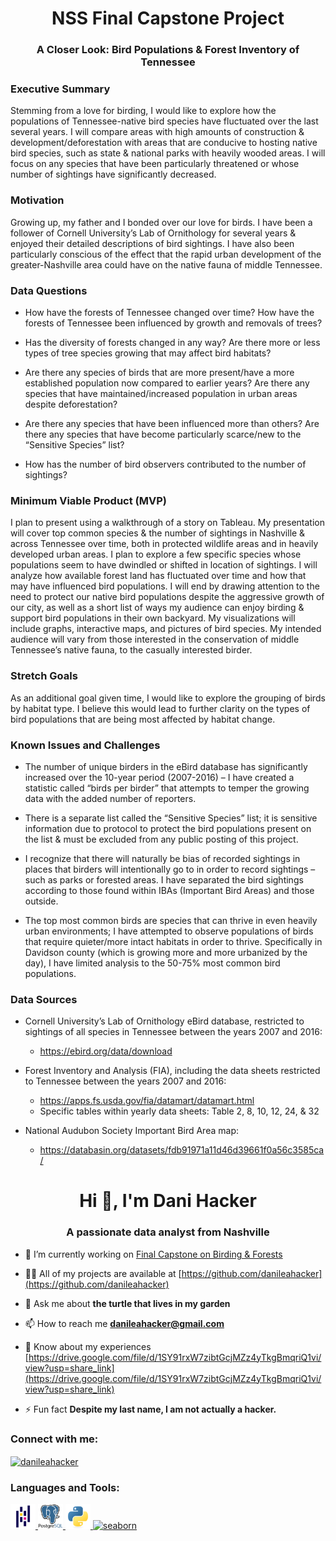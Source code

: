 <h1 align="center">NSS Final Capstone Project</h1>
<h3 align="center">A Closer Look: Bird Populations & Forest Inventory of Tennessee</h3>

<h3 align="left">Executive Summary</h3>

Stemming from a love for birding, I would like to explore how the populations of Tennessee-native bird species have fluctuated over the last several years. I will compare areas with high amounts of construction & development/deforestation with areas that are conducive to hosting native bird species, such as state & national parks with heavily wooded areas. I will focus on any species that have been particularly threatened or whose number of sightings have significantly decreased.


<h3 align="left">Motivation</h3>

Growing up, my father and I bonded over our love for birds. I have been a follower of Cornell University’s Lab of Ornithology for several years & enjoyed their detailed descriptions of bird sightings. I have also been particularly conscious of the effect that the rapid urban development of the greater-Nashville area could have on the native fauna of middle Tennessee.


<h3 align="left">Data Questions</h3>

-	How have the forests of Tennessee changed over time? How have the forests of Tennessee been influenced by growth and removals of trees?

-	Has the diversity of forests changed in any way? Are there more or less types of tree species growing that may affect bird habitats?

-	Are there any species of birds that are more present/have a more established population now compared to earlier years? Are there any species that have maintained/increased population in urban areas despite deforestation?

-	Are there any species that have been influenced more than others? Are there any species that have become particularly scarce/new to the “Sensitive Species” list?

-	How has the number of bird observers contributed to the number of sightings?


<h3 align="left">Minimum Viable Product (MVP)</h3>

I plan to present using a walkthrough of a story on Tableau. My presentation will cover top common species & the number of sightings in Nashville & across Tennessee over time, both in protected wildlife areas and in heavily developed urban areas. I plan to explore a few specific species whose populations seem to have dwindled or shifted in location of sightings. I will analyze how available forest land has fluctuated over time and how that may have influenced bird populations. I will end by drawing attention to the need to protect our native bird populations despite the aggressive growth of our city, as well as a short list of ways my audience can enjoy birding & support bird populations in their own backyard. My visualizations will include graphs, interactive maps, and pictures of bird species. My intended audience will vary from those interested in the conservation of middle Tennessee’s native fauna, to the casually interested birder.


<h3 align="left">Stretch Goals</h3>
As an additional goal given time, I would like to explore the grouping of birds by habitat type. I believe this would lead to further clarity on the types of bird populations that are being most affected by habitat change.


<h3 align="left">Known Issues and Challenges</h3>

-	The number of unique birders in the eBird database has significantly increased over the 10-year period (2007-2016) – I have created a statistic called “birds per birder” that attempts to temper the growing data with the added number of reporters.

-	There is a separate list called the “Sensitive Species” list; it is sensitive information due to protocol to protect the bird populations present on the list & must be excluded from any public posting of this project.

-	I recognize that there will naturally be bias of recorded sightings in places that birders will intentionally go to in order to record sightings – such as parks or forested areas. I have separated the bird sightings according to those found within IBAs (Important Bird Areas) and those outside.

-	The top most common birds are species that can thrive in even heavily urban environments; I have attempted to observe populations of birds that require quieter/more intact habitats in order to thrive. Specifically in Davidson county (which is growing more and more urbanized by the day), I have limited analysis to the 50-75% most common bird populations.


<h3 align="left">Data Sources</h3>
 
 -	Cornell University’s Lab of Ornithology eBird database, restricted to sightings of all species in Tennessee between the years 2007 and 2016:
	- https://ebird.org/data/download

 -	Forest Inventory and Analysis (FIA), including the data sheets restricted to Tennessee between the years 2007 and 2016:
	- https://apps.fs.usda.gov/fia/datamart/datamart.html
	- Specific tables within yearly data sheets: Table 2, 8, 10, 12, 24, & 32

 -	National Audubon Society Important Bird Area map:
	- https://databasin.org/datasets/fdb91971a11d46d39661f0a56c3585ca/



<h1 align="center">Hi 👋, I'm Dani Hacker</h1>
<h3 align="center">A passionate data analyst from Nashville</h3>

- 🔭 I’m currently working on [Final Capstone on Birding & Forests](https://github.com/NSS-Full-Time-Data-Analytics-9/danih_capstone)

- 👨‍💻 All of my projects are available at [https://github.com/danileahacker](https://github.com/danileahacker)

- 💬 Ask me about **the turtle that lives in my garden**

- 📫 How to reach me **danileahacker@gmail.com**

- 📄 Know about my experiences [https://drive.google.com/file/d/1SY91rxW7zibtGcjMZz4yTkgBmqriQ1vi/view?usp=share_link](https://drive.google.com/file/d/1SY91rxW7zibtGcjMZz4yTkgBmqriQ1vi/view?usp=share_link)

- ⚡ Fun fact **Despite my last name, I am not actually a hacker.**

<h3 align="left">Connect with me:</h3>
<p align="left">
<a href="https://linkedin.com/in/danileahacker" target="blank"><img align="center" src="https://raw.githubusercontent.com/rahuldkjain/github-profile-readme-generator/master/src/images/icons/Social/linked-in-alt.svg" alt="danileahacker" height="30" width="40" /></a>
</p>

<h3 align="left">Languages and Tools:</h3>
<p align="left"> <a href="https://pandas.pydata.org/" target="_blank" rel="noreferrer"> <img src="https://raw.githubusercontent.com/devicons/devicon/2ae2a900d2f041da66e950e4d48052658d850630/icons/pandas/pandas-original.svg" alt="pandas" width="40" height="40"/> </a> <a href="https://www.postgresql.org" target="_blank" rel="noreferrer"> <img src="https://raw.githubusercontent.com/devicons/devicon/master/icons/postgresql/postgresql-original-wordmark.svg" alt="postgresql" width="40" height="40"/> </a> <a href="https://www.python.org" target="_blank" rel="noreferrer"> <img src="https://raw.githubusercontent.com/devicons/devicon/master/icons/python/python-original.svg" alt="python" width="40" height="40"/> </a> <a href="https://seaborn.pydata.org/" target="_blank" rel="noreferrer"> <img src="https://seaborn.pydata.org/_images/logo-mark-lightbg.svg" alt="seaborn" width="40" height="40"/> </a> </p>
